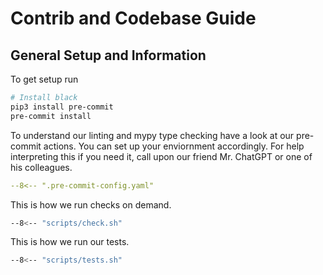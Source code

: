 # Contrib and Codebase Guide

## General Setup and Information

To get setup run
```bash
# Install black
pip3 install pre-commit
pre-commit install
```

To understand our linting and mypy type checking have a look at our pre-commit actions. You can set up your enviornment accordingly. For help interpreting this if you need it, call upon our friend Mr. ChatGPT or one of his colleagues.

```yaml linenums="1"
--8<-- ".pre-commit-config.yaml"
```

This is how we run checks on demand.

```bash linenums="1"
--8<-- "scripts/check.sh"
```

This is how we run our tests.

```bash linenums="1"
--8<-- "scripts/tests.sh"
```

